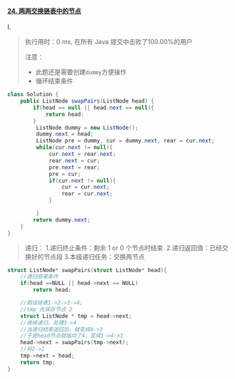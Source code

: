 #### [24. 两两交换链表中的节点](https://leetcode-cn.com/problems/swap-nodes-in-pairs/)

Ⅰ.

> 执行用时：0 ms, 在所有 Java 提交中击败了100.00%的用户
>
> 注意：
>
> - 此题还是需要创建`dummy`方便操作
> - 循环结束条件

```java
class Solution {
    public ListNode swapPairs(ListNode head) {
        if(head == null || head.next == null){
            return head;
        }
         ListNode dummy = new ListNode();
         dummy.next = head;
         ListNode pre = dummy, cur = dummy.next, rear = cur.next;
         while(cur.next != null){
             cur.next = rear.next;
             rear.next = cur;
             pre.next = rear;
             pre = cur;
             if(cur.next != null){
                 cur = cur.next;
                 rear = cur.next;
             }

         }
        return dummy.next;
    }
}
```

> 递归：
> 1.递归终止条件：剩余 1 or 0 个节点时结束.
> 2.递归返回值：已经交换好的节点段
> 3.本级递归任务：交换两节点

```c
struct ListNode* swapPairs(struct ListNode* head){
    //递归结束条件
    if(head ==NULL || head->next == NULL)
        return head;

    //假设链表1->2->3->4;
    //tmp 先保存节点 2
    struct ListNode * tmp = head->next;
    //继续递归，处理3->4
    //当递归结束返回后，就变成4->3
    //于是head节点就指向了4，变成1->4->3
    head->next = swapPairs(tmp->next);
    //将2->1
    tmp->next = head;
    return tmp;
}
```

